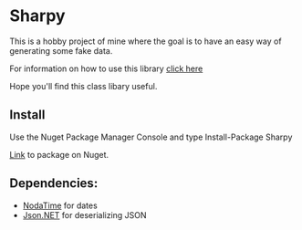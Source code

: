 # Sharpy

This is a hobby project of mine where the goal is to have an easy way of generating some fake data.

For information on how to use this library [click here](https://inputfalken.github.io/sharpy-API/)

Hope you'll find this class libary useful.
## Install
Use the Nuget Package Manager Console and type Install-Package Sharpy

[Link](https://www.nuget.org/packages/Sharpy/) to package on Nuget.
## Dependencies:

* [NodaTime](https://github.com/nodatime/nodatime) for dates
* [Json.NET](https://github.com/JamesNK/Newtonsoft.Json) for deserializing JSON
